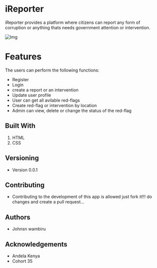 iReporter
===
iReporter provides a platform where citizens can report any form of corruption or anything thats needs government attention or intervention.

![Img](https://imgur.com/NtaXNrE)


Features
===
The users can perform the following functions:

* Register
* Login
* create a report or an intervention
* Update user profile
* User can get all avilable red-flags
* Create red-flag or intervention by location
* Admin can view, delete or change the status of the red-flag



Built With
---
1. HTML 
2. CSS


Versioning
---
- Version 0.0.1

Contributing
---
- Contributing to the development of this app is allowed just   fork it!!!
  do changes and create a pull request...

Authors
---
* Johnsn wambiru

Acknowledgements
---
- Andela Kenya
- Cohort 35

